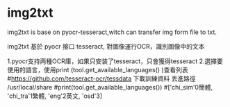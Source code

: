 # img2txt
img2txt is base on pyocr-tesseract,witch can transfer img form file to txt.

img2txt 基於 pyocr 接口 tesseract, 對圖像運行OCR，識別圖像中的文本

1.pyocr支持两種OCR庫，如果只安装了tesseract，只會獲得tesseract
2.選擇要使用的語言，使用print (tool.get_available_languages() )查看列表
    #https://github.com/tesseract-ocr/tessdata 下載訓練資料 丟進路徑 /usr/local/share
    #print(tool.get_available_languages())
    #['chi_sim'0簡體, 'chi_tra'1繁體, 'eng'2英文, 'osd'3]
